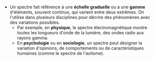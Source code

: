 - Un spectre fait référence à une **échelle graduelle** ou à une **gamme** d'éléments, souvent continus, qui varient entre deux extrêmes. On l'utilise dans plusieurs disciplines pour décrire des phénomènes avec des variations possibles.
    - Par exemple, en **physique**, le spectre électromagnétique montre toutes les longueurs d'onde de la lumière, des ondes radio aux rayons gamma.
    - En **psychologie** ou en **sociologie**, un spectre peut désigner la variation d'opinions, de comportements ou de caractéristiques humaines (comme le spectre de l'autisme).